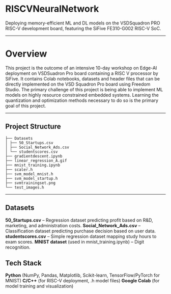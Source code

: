 # RISCVNeuralNetwork

Deploying memory-efficient ML and DL models on the VSDSquadron PRO RISC-V development board, featuring the SiFive FE310-G002 RISC-V SoC.  

---
# Overview

This project is the outcome of an intensive 10-day workshop on Edge-AI deployment on VSDSuadron Pro board containing a RISC V processor by SiFive. It contains Colab notebooks, datasets and header files that can be directly implemented on the VSD Squadron Pro board using Freedom Studio. The primary challenge of this project is being able to implement ML models on highly resource constrained embedded systems. Learning the quantization and optimization methods necessary to do so is the primary goal of this project.

---
## Project Structure
```RISCVNeuralNetwork
├── Datasets
│ ├── 50_Startups.csv
│ ├── Social_Network_Ads.csv
│ └── studentscores.csv
├── gradientdescent.ipynb
├── linear_regression_A.gif
├── mnist_training.ipynb
├── scaler.h
├── svm_model_mnist.h
├── svm_model_startup.h
├── svmtrainingset.png
└── test_images.h
```
---

## Datasets

**50_Startups.csv** – Regression dataset predicting profit based on R&D, marketing, and administration costs.
**Social_Network_Ads.csv** – Classification dataset predicting purchase decision based on user data.
**studentscores.csv** – Simple regression dataset mapping study hours to exam scores.
**MNIST dataset** (used in mnist_training.ipynb) – Digit recognition.

## Tech Stack

**Python** (NumPy, Pandas, Matplotlib, Scikit-learn, TensorFlow/PyTorch for MNIST)
**C/C++** (for RISC-V deployment, .h model files)
**Google Colab** (for model training and visualization)


